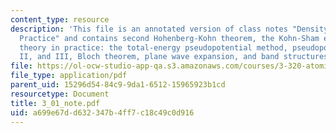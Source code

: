 ```yaml
---
content_type: resource
description: 'This file is an annotated version of class notes "Density-Functional
  Practice" and contains second Hohenberg-Kohn theorem, the Kohn-Sham equations, density-functional
  theory in practice: the total-energy pseudopotential method, pseudopotentials I,
  II, and III, Bloch theorem, plane wave expansion, and band structures.'
file: https://ol-ocw-studio-app-qa.s3.amazonaws.com/courses/3-320-atomistic-computer-modeling-of-materials-sma-5107-spring-2005/a699e67dd632347b4ff7c18c49c0d916_3_01_note.pdf
file_type: application/pdf
parent_uid: 15296d54-84c9-9da1-6512-15965923b1cd
resourcetype: Document
title: 3_01_note.pdf
uid: a699e67d-d632-347b-4ff7-c18c49c0d916
---
```

